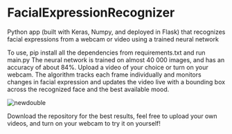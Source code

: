 # FacialExpressionRecognizer
 Python app (built with Keras, Numpy, and deployed in Flask) that recognizes facial expressions from a webcam or video using a trained neural network

To use, pip install all the dependencies from requirements.txt and run main.py
The neural network is trained on almost 40 000 images, and has an accuracy of about 84%. 
Upload a video of your choice or turn on your webcam. 
The algorithm tracks each frame individually and monitors changes in facial expression and updates the video live with a bounding box across the recognized face
and the best available mood. 

![newdouble](https://user-images.githubusercontent.com/64387778/117416941-de964300-aee7-11eb-8f10-55dbe4f98364.PNG)

Download the repository for the best results, feel free to upload your own videos, and turn on your webcam to try it on yourself!
